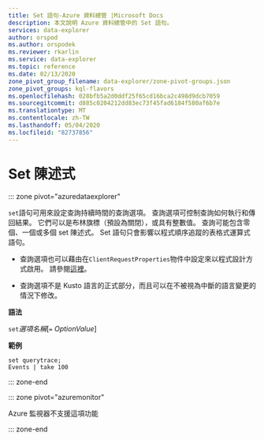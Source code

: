 ```yaml
---
title: Set 語句-Azure 資料總管 |Microsoft Docs
description: 本文說明 Azure 資料總管中的 Set 語句。
services: data-explorer
author: orspod
ms.author: orspodek
ms.reviewer: rkarlin
ms.service: data-explorer
ms.topic: reference
ms.date: 02/13/2020
zone_pivot_group_filename: data-explorer/zone-pivot-groups.json
zone_pivot_groups: kql-flavors
ms.openlocfilehash: 028bfb5a2d0ddf25f65cd16bca2c498d9dcb7059
ms.sourcegitcommit: d885c0204212dd83ec73f45fad6184f580af6b7e
ms.translationtype: MT
ms.contentlocale: zh-TW
ms.lasthandoff: 05/04/2020
ms.locfileid: "82737856"
---
```

# <a name="set-statement"></a>Set 陳述式

::: zone pivot="azuredataexplorer"

`set`語句可用來設定查詢持續時間的查詢選項。
查詢選項可控制查詢如何執行和傳回結果。 它們可以是布林旗標（預設為關閉），或具有整數值。 查詢可能包含零個、一個或多個 set 陳述式。 Set 語句只會影響以程式順序追蹤的表格式運算式語句。

* 查詢選項也可以藉由在`ClientRequestProperties`物件中設定來以程式設計方式啟用。 請參閱[這裡](../api/netfx/request-properties.md)。
  
* 查詢選項不是 Kusto 語言的正式部分，而且可以在不被視為中斷的語言變更的情況下修改。

**語法**

`set`*選項名稱*[`=` *OptionValue*]

**範例**

```kusto
set querytrace;
Events | take 100
```

::: zone-end

::: zone pivot="azuremonitor"

Azure 監視器不支援這項功能

::: zone-end
